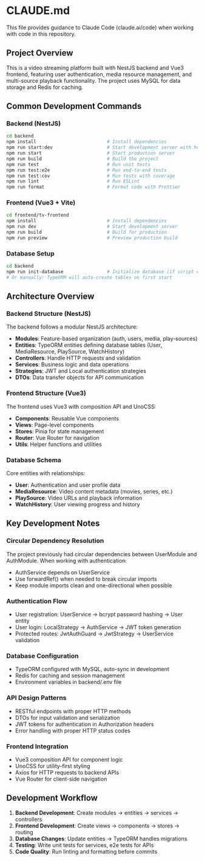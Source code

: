 # CLAUDE.md

This file provides guidance to Claude Code (claude.ai/code) when working with code in this repository.

## Project Overview
This is a video streaming platform built with NestJS backend and Vue3 frontend, featuring user authentication, media resource management, and multi-source playback functionality. The project uses MySQL for data storage and Redis for caching.

## Common Development Commands

### Backend (NestJS)
```bash
cd backend
npm install                          # Install dependencies
npm run start:dev                    # Start development server with hot reload
npm run start                        # Start production server
npm run build                        # Build the project
npm run test                         # Run unit tests
npm run test:e2e                     # Run end-to-end tests
npm run test:cov                     # Run tests with coverage
npm run lint                         # Run ESLint
npm run format                       # Format code with Prettier
```

### Frontend (Vue3 + Vite)
```bash
cd frontend/tv-frontend
npm install                          # Install dependencies
npm run dev                          # Start development server
npm run build                        # Build for production
npm run preview                      # Preview production build
```

### Database Setup
```bash
cd backend
npm run init-database                # Initialize database (if script exists)
# Or manually: TypeORM will auto-create tables on first start
```

## Architecture Overview

### Backend Structure (NestJS)
The backend follows a modular NestJS architecture:

- **Modules**: Feature-based organization (auth, users, media, play-sources)
- **Entities**: TypeORM entities defining database tables (User, MediaResource, PlaySource, WatchHistory)
- **Controllers**: Handle HTTP requests and validation
- **Services**: Business logic and data operations
- **Strategies**: JWT and Local authentication strategies
- **DTOs**: Data transfer objects for API communication

### Frontend Structure (Vue3)
The frontend uses Vue3 with composition API and UnoCSS:

- **Components**: Reusable Vue components
- **Views**: Page-level components
- **Stores**: Pinia for state management
- **Router**: Vue Router for navigation
- **Utils**: Helper functions and utilities

### Database Schema
Core entities with relationships:
- **User**: Authentication and user profile data
- **MediaResource**: Video content metadata (movies, series, etc.)
- **PlaySource**: Video URLs and playback information
- **WatchHistory**: User viewing progress and history

## Key Development Notes

### Circular Dependency Resolution
The project previously had circular dependencies between UserModule and AuthModule. When working with authentication:
- AuthService depends on UserService
- Use forwardRef() when needed to break circular imports
- Keep module imports clean and one-directional when possible

### Authentication Flow
- User registration: UserService → bcrypt password hashing → User entity
- User login: LocalStrategy → AuthService → JWT token generation
- Protected routes: JwtAuthGuard → JwtStrategy → UserService validation

### Database Configuration
- TypeORM configured with MySQL, auto-sync in development
- Redis for caching and session management
- Environment variables in backend/.env file

### API Design Patterns
- RESTful endpoints with proper HTTP methods
- DTOs for input validation and serialization
- JWT tokens for authentication in Authorization headers
- Error handling with proper HTTP status codes

### Frontend Integration
- Vue3 composition API for component logic
- UnoCSS for utility-first styling
- Axios for HTTP requests to backend APIs
- Vue Router for client-side navigation

## Development Workflow
1. **Backend Development**: Create modules → entities → services → controllers
2. **Frontend Development**: Create views → components → stores → routing
3. **Database Changes**: Update entities → TypeORM handles migrations
4. **Testing**: Write unit tests for services, e2e tests for APIs
5. **Code Quality**: Run linting and formatting before commits